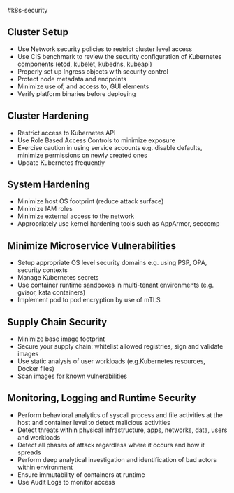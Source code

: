 #k8s-security

## Cluster Setup

* Use Network security policies to restrict cluster level access
* Use CIS benchmark to review the security configuration of Kubernetes components (etcd, kubelet, kubedns, kubeapi)
* Properly set up Ingress objects with security control
* Protect node metadata and endpoints
* Minimize use of, and access to, GUI elements
* Verify platform binaries before deploying

## Cluster Hardening

* Restrict access to Kubernetes API
* Use Role Based Access Controls to minimize exposure
* Exercise caution in using service accounts e.g. disable defaults, minimize permissions on newly created ones
* Update Kubernetes frequently

## System Hardening

* Minimize host OS footprint (reduce attack surface)
* Minimize IAM roles
* Minimize external access to the network
* Appropriately use kernel hardening tools such as AppArmor, seccomp

## Minimize Microservice Vulnerabilities

* Setup appropriate OS level security domains e.g. using PSP, OPA, security contexts
* Manage Kubernetes secrets
* Use container runtime sandboxes in multi-tenant environments (e.g. gvisor, kata containers)
* Implement pod to pod encryption by use of mTLS

## Supply Chain Security

* Minimize base image footprint
* Secure your supply chain: whitelist allowed registries, sign and validate images
* Use static analysis of user workloads (e.g.Kubernetes resources, Docker files)
* Scan images for known vulnerabilities

## Monitoring, Logging and Runtime Security

* Perform behavioral analytics of syscall process and file activities at the host and container level to detect malicious activities
* Detect threats within physical infrastructure, apps, networks, data, users and workloads
* Detect all phases of attack regardless where it occurs and how it spreads
* Perform deep analytical investigation and identification of bad actors within environment
* Ensure immutability of containers at runtime
* Use Audit Logs to monitor access
